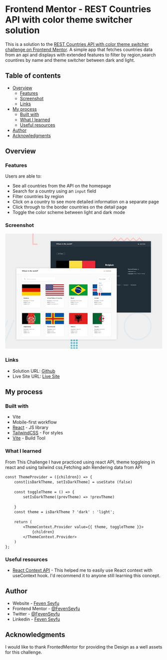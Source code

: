 # Frontend Mentor - REST Countries API with color theme switcher solution

This is a solution to the [REST Countries API with color theme switcher challenge on Frontend Mentor](https://www.frontendmentor.io/challenges/rest-countries-api-with-color-theme-switcher-5cacc469fec04111f7b848ca). A simple app that fetches countries data from an api and displays with extended features to filter by region,search countires by name and theme switcher between dark and light.

## Table of contents

- [Overview](#overview)
  - [Features](#Features)
  - [Screenshot](#screenshot)
  - [Links](#links)
- [My process](#my-process)
  - [Built with](#built-with)
  - [What I learned](#what-i-learned)
  - [Useful resources](#useful-resources)
- [Author](#author)
- [Acknowledgments](#acknowledgments)

## Overview

### Features

Users are able to:

- See all countries from the API on the homepage
- Search for a country using an `input` field
- Filter countries by region
- Click on a country to see more detailed information on a separate page
- Click through to the border countries on the detail page
- Toggle the color scheme between light and dark mode

### Screenshot

![Rest Countries demo](https://github.com/FevenSeyfu/Countries-color-theme-switcher/blob/dev/desktop-preview.jpg)

### Links

- Solution URL: [Github](https://github.com/FevenSeyfu/Countries-color-theme-switcher)
- Live Site URL: [Live Site](https://rest-countries-theme.netlify.app/)

## My process

### Built with

- Vite
- Mobile-first workflow
- [React](https://reactjs.org/) - JS library
- [TailwindCSS](https://tailwindcss.com/) - For styles
- [Vite](https://vitejs.dev/) - Build Tool

### What I learned

From This Challenge I have practiced using react API, theme toggleing in react and using tailwind css,Fetching adn Rendering data from API

```React context
const ThemeProvider = ({children}) => {
    const[isDarkTheme, setIsDarkTheme] = useState (false)

    const toggleTheme = () => {
        setIsDarkTheme((prevTheme) => !prevTheme)

    }
    const theme = isDarkTheme ? 'dark' : 'light';

    return (
        <ThemeContext.Provider value={{ theme, toggleTheme }}>
            {children}
        </ThemeContext.Provider>
    )
};
```

### Useful resources

- [React Context API](https://www.w3schools.com/react/react_usecontext.asp) - This helped me to easily use React context with useContext hook. I'd recommend it to anyone still learning this concept.

## Author

- Website - [Feven Seyfu](https://fevenseyfu.tech/)
- Frontend Mentor - [@FevenSeyfu](https://www.frontendmentor.io/profile/FevenSeyfu)
- Twitter - [@FevenSeyfu](https://www.twitter.com/FevenSeyfu)
- Linkedin - [Feven Seyfu](https://www.linkedin.com/in/fevenseyfu/)

## Acknowledgments

I would like to thank FrontedMentor for providing the Design as a well assets for this challenge.

